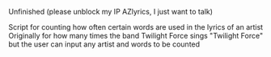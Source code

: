 Unfinished (please unblock my IP AZlyrics, I just want to talk)

Script for counting how often certain words are used in the lyrics of an artist
Originally for how many times the band Twilight Force sings "Twilight Force"
but the user can input any artist and words to be counted
